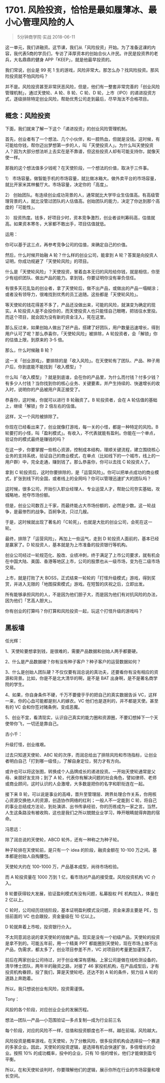 # 1701. 风险投资，恰恰是最如履薄冰、最小心管理风险的人
> 5分钟商学院·实战
2018-06-11

这一单元，我们讲融资。这节课，我们从「风险投资」开始。为了准备这课的内容，我代表5商的学员们，专访了泽厚资本的创始合伙人许民。许民是投资界的老兵，大名鼎鼎的健身 APP「KEEP」，就是他最早投资的。

我们常说，创业是 99 死 1 生的游戏，风险非常大。那怎么办？找风险投资。那风险投资就不怕风险吗？

并不是。风险投资甚至非常厌恶风险，但是，他们有一整套非常完善的「创业风险管理机制」，通过天使轮、A 轮、B 轮、C 轮、D 轮，上市（IPO）的递进投资方式，逐级排除特定创业风险，帮助优秀公司走到最后，尽早淘汰不合格项目。

## 概念：风险投资
下面，我们就来了解一下这个「递进投资」的创业风险管理机制。

首先，创业者有了一个想法、几个小伙伴，和一腔热血，但就是没钱。这时候，有可能给你钱，帮你迈出梦想第一步的人，叫「天使投资人」。为什么叫天使投资人？因为大部分想法听上去实在是不靠谱，但这些投资人却有可能支持你，就像天使一样。

那我的这个想法值多少钱呢？在天使阶段，一个想法的价值，取决于三件事。

1） 市场容量。做智能手机的市场容量，就比做冰箱大。做外卖平台的市场容量，就比开家米其林餐厅大。市场容量，决定你的「高度」。

2） 创始团队。有连续创业成功背景的人，通常就比大学毕业生估值高。有高级管理背景的人，就比没管过团队的人估值高。创始团队的能力，决定了你达到那个高度的「可能性」。

3） 投资热度。钱多，好项目少时，资本竞争激烈，创业者谈判筹码高，估值就高。如果资本寒冬，大家都不敢出手，项目估值就低。

运用：

你可以基于这三点，再参考竞争公司的估值，来确定自己的价值。

然后，什么时候开始融 A 轮？什么样的创业公司，能拿到 A 轮？答案是向投资人证明，你成功规避了「天使轮风险」的项目。

什么是「天使轮风险」？天使投资，冒着血本无归的风险给你钱，就是相信，你至少有组织团队、做出产品的能力。拿到钱，你要证明你没有辜负信任。

有很多天花乱坠的创业者，拿了天使轮后，做不出产品，或做出的产品一塌糊涂；或者没有领导力，很难找到优秀的员工追随。这些都是「天使轮风险」。

等天使轮的钱花得差不多了，产品还没做出来，可能的风险，就演变为确定的现实。A 轮投资人是不会投你的，而天使投资人也只能怪自己眼瞎，把钱往水里投。而这个项目，就会因为没有新的资金注入，死在这里。

那么反过来，如果创始人做出了好产品，搭建了好团队，用户数量迅速增长，得到用户认可了呢？那么恭喜你，「天使轮风险」被排除，A 轮投资者，会「解锁」你的估值上限，到原来的 3-5 倍。

那么，什么时候融 B 轮？

这一关「创业游戏」，要排除的是「收入风险」。在天使轮有了团队、产品、种子用户后，你到底能不能找到「收入模型」？

什么叫「收入模型」？就是到底谁，会在你的产品里，为什么而付钱？付多少钱？有多少人付钱？当你找到你的核心业务、关键要素，并产生持续的、快速增长的收入时，说明你的产品被用户真正接受了。

恭喜你，这时候，你就可以进行 B 轮融资了。B 轮投资者，会在 A 轮估值的基础上，继续「解锁」你 2 倍左右的估值。

这样，又一个风险被排除了。

你现在已经看出来了，创业就像打游戏，每一关的小怪，都是一种特定的风险。B 轮要打的小怪，叫「盈利模式」。有收入，不代表就能有盈利。你能在一个单点，验证你的模式最终是赚钱的吗？

在这一步，你要掌握一些核心资源，控制成本结构，理顺关键流程，建立围绕核心业务的支持系统，验证自己的商业模式，在单点（比如线下的一个城市，线上的一用户群）中，完全走通，赚到钱了。那么恭喜你，你可以去找 C 轮投资人了。

拿到 C 轮投资后，这时你要排除的，是「运营风险」。你可以把单点成功的商业模式，扩张到线下的全国，或者线上的全网吗？你可以管理迅速扩大的团队吗？

这时候，很多公司，开始引入职业经理人、专业运营人才，帮助公司夯实基础，攻城略地，抢夺市场份额。

但是，创业公司数百上千家，而最终能占大市场份额的，必然是少数。这一轮战争，是最惨烈的战争。百舸争流，只过几艘。

于是，这时候就出现了著名的「C轮死」，也就是大批的创业公司，会死在这一轮。

最终，排除了「运营风险」，再加上一些运气，走到 D 轮投资人面前的，基本已经是赢家了。D 轮投资人，基本就是为上市准备的投资银行等机构。

创业公司经过一轮规范化、股改、业绩冲刺，终于满足了上市公司要求，就有机会在中国大陆、美国、香港等地区上市，公司的股票也从一级市场，变为在二级市场交易。

上市，就是打败了大 BOSS，正式结束一轮轮的「打怪升级模式」游戏，得到奖赏，并进入无限的「地图探索模式」游戏。在短暂的庆祝之后，立即出发。

所有能够承担风险的人，不是因为他们胆子大，而是因为他们有对抗风险的办法，因为他们「艺高人胆大」。

你有创业的打算吗？你打算和风险投资一起，玩这个打怪升级的游戏吗？

## 黑板墙

任光辉：

1、天使轮要想拿到钱，是很难的，需要产品数据和创始人两手都要硬。

2、什么是产品数据硬？你有没有种子客户？种子客户的运营数据如何？

3、什么是创始人团队硬？不仅仅要有润总说的真功夫，还要看你有没有相应的资源和背景。比如，你是不是北大清华的啊，是不是 BAT 出身啊，是不是著名商学院的学生。

4、如果，你自身条件不硬，千万不要傻乎乎的把自己的真实数据告诉 VC，这样一来，你的心血可能都是别人的嫁衣。VC 他们也是逐利的，并不都是天使。甚至有的 VC 会和你签对赌条例，变成恶魔。

5、创业不宜，看清现实，认识自己真实的能力圈和资源圈，不要幻想掉下一个天使带你飞，一切还是靠自己。

古小千：

升级打怪，创业维艰。

过去只知道天使轮、ABC 轮的次序，而润总给出了排除风险和市场指标，让创业者明白自己「打到哪一级怪」，了解自身定位，努力才有方向。

或许也可以将这张图，转换成个人品牌成长的递进投资。一开始天使轮通常是父母、亲朋好友支持；到了 A 轮，代表你有解决问题的社会角色，譬如律师、老师或商业顾问，这时认识的人会激增，大多数是把你的名字和职衔连在一起。

接下来 B 轮，可以说是事业的高峰，晋升至管理层、跨界处理合作关系，你用核心资源交换他人的资源，创造协作网络的红利；一般人不一定能到 C 轮，将自己的事业总结成方法论，到处演讲、出书传承经验，你的历练成为一家之言。当然，人生这条路没有被收购，这也是我们之所以兢兢业业学习，睁开眼睛就得奔跑的宿命。

冯思远：

除了润总说的天使轮，ABCD 轮外，还有一种称之为种子轮。

种子轮排在天使轮前，是只有一个 idea 的阶段，融资金额在 10-100 万之间。基本都是创始人自掏腰包。

天使轮大约在 100-1000 万，产品基本成型，尚待市场检验。

而 A 轮投资量在 1000 万到 1 亿，看市场对产品的接受度。风险投资机构 VC 介入。

B 轮要获得较大发展，验证盈利模式有没有问题，私募股权 PE 机构加入，体量在 2 亿以上。

C 轮时，公司经历烧钱阶段，基本证明盈利模式没问题，资金来源主要是 PE，包括前面的 VC 也会跟投，资金量级在 10 亿以上。

D 轮就奔着上市啦，投资银行介入。

不太同意润总说的拿天使轮的钱做产品。现实是没有一个初级产品，天使轮的投资是拿不到的。可能五年前，用一个精美 PPT 都能圈到天使轮，现在市场上做不出产品，伪需求，都太多了，创业项目参差不齐，VC 对项目的考量更加谨慎了。

前后在两家创业公司待过，对于创业难深有感触。上家公司是做在线检测设备的，清华博士团队，两年半的融资之路，对接了 46 家投机机构，在产品成型后，才有投资机构眷顾，投了我们，算是天使轮吧，还达不到 A 轮的条件，努力往 A 轮的道路上奔跑着。

所以，我只想说创业有风险，投资需谨慎。

Tony：

风投的各个阶段，对应创业企业的发展历程。

想法—团队—产品—小范围验证—多点复制—成为行业前三名

每个阶段，对应的风险不一样，估值和投资额度也不一样。越在前端，风险越大。

风险投资是概率游戏，在天使轮，为了分散风险，很多投资机构会选择投一个赛道的多家企业。因此，天使轮的投资逻辑，是选择有机会快速扩张，多倍增长的企业。按照 10% 的成功概率，投中的企业，只有 10 倍的增长，他们才能做到盈亏平衡。

所以，在和天使轮谈判时，你要理解他们的逻辑，展示你所在行业的市场容量和增长空间。


